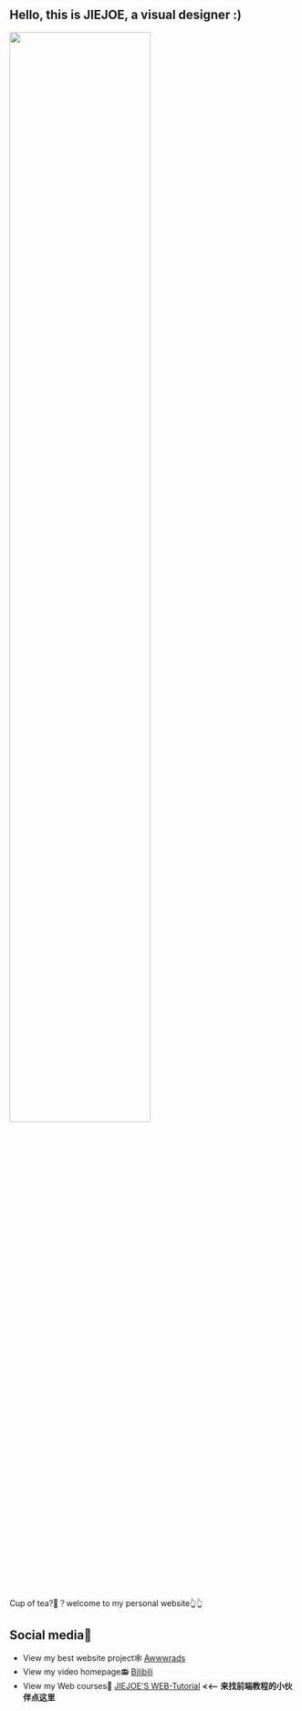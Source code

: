  ## **Hello, this is JIEJOE, a visual designer :)**
 
<a href="https://www.jiejoe.com">
<img src="https://www.jiejoe.com/meta/screenshot.jpg" width="70%"/>
</a>

Cup of tea?🍵？welcome to my personal website👆👆

## Social media📱
-  View my best website project🕸️ [Awwwrads](https://www.awwwards.com/jiejoe)
-  View my video homepage📻️ [Bilibili](https://space.bilibili.com/3546390319860710)
-  View my Web courses📕 [JIEJOE'S WEB-Tutorial](https://github.com/JIEJOE-WEB-Tutorial) **<<— 来找前端教程的小伙伴点这里**
